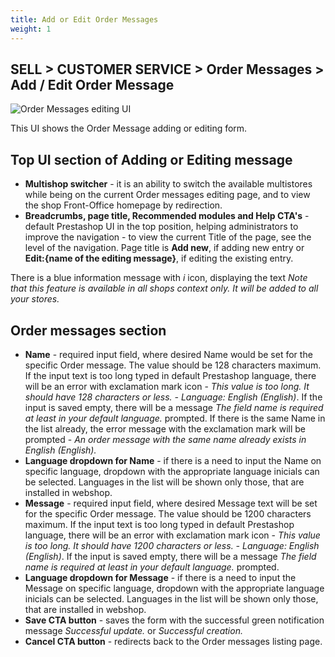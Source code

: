 ```yaml
---
title: Add or Edit Order Messages
weight: 1
---
```


## SELL > CUSTOMER SERVICE > Order Messages > Add / Edit Order Message

![Order Messages editing UI]()

This UI shows the Order Message adding or editing form.

## Top UI section of Adding or Editing message

- **Multishop switcher** - it is an ability to switch the available multistores while being on the current Order messages editing page, and to view the shop Front-Office homepage by redirection.
- **Breadcrumbs, page title, Recommended modules and Help CTA's** - default Prestashop UI in the top position, helping administrators to improve the navigation - to view the current Title of the page, see the level of the navigation. Page title is **Add new**, if adding new entry or **Edit:{name of the editing message}**, if editing the existing entry.

There is a blue information message with _i_ icon, displaying the text _Note that this feature is available in all shops context only. It will be added to all your stores._

## Order messages section

- **Name** - required input field, where desired Name would be set for the specific Order message. The value should be 128 characters maximum. If the input text is too long typed in default Prestashop language, there will be an error with exclamation mark icon - _This value is too long. It should have 128 characters or less. - Language: English (English)_. If the input is saved empty, there will be a message _The field name is required at least in your default language._ prompted. If there is the same Name in the list already, the error message with the exclamation mark will be prompted - _An order message with the same name already exists in English (English)._
- **Language dropdown for Name** - if there is a need to input the Name on specific language, dropdown with the appropriate language inicials can be selected. Languages in the list will be shown only those, that are installed in webshop.
- **Message** - required input field, where desired Message text will be set for the specific Order message. The value should be 1200 characters maximum. If the input text is too long typed in default Prestashop language, there will be an error with exclamation mark icon - _This value is too long. It should have 1200 characters or less. - Language: English (English)_. If the input is saved empty, there will be a message _The field name is required at least in your default language._ prompted.
- **Language dropdown for Message** - if there is a need to input the Message on specific language, dropdown with the appropriate language inicials can be selected. Languages in the list will be shown only those, that are installed in webshop.
- **Save CTA button** - saves the form with the successful green notification message _Successful update._ or _Successful creation._
- **Cancel CTA button** - redirects back to the Order messages listing page.
